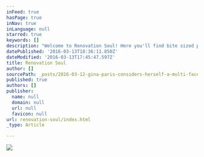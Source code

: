 ```yaml
---
inFeed: true
hasPage: true
inNav: true
inLanguage: null
starred: true
keywords: []
description: "Welcome to Renovation Soul! Here you'll find bite sized portions of wisdom to renovate your soul. "
datePublished: '2016-03-13T18:36:11.850Z'
dateModified: '2016-03-13T17:45:47.597Z'
title: Renovation Soul
author: []
sourcePath: _posts/2016-03-12-gina-paris-considers-herself-a-multi-faceted-renovation-soul.md
published: true
authors: []
publisher:
  name: null
  domain: null
  url: null
  favicon: null
url: renovation-soul/index.html
_type: Article

---
```

![](https://the-grid-user-content.s3-us-west-2.amazonaws.com/37892db0-b60c-475f-b2f0-35881f8890d1.jpg)

>   
>